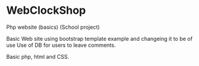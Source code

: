 # WebClockShop
Php website (basics) (School project)

Basic Web site using bootstrap template example and changeing it to be of use
Use of DB for users to leave comments.

Basic php, html and CSS.
